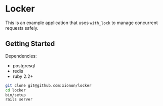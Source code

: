 Locker
=====

This is an example application that uses `with_lock` to manage concurrent requests safely.

Getting Started
--------------

Dependencies:

  - postgresql
  - redis
  - ruby 2.2+

```bash
git clone git@github.com:xionon/locker
cd locker
bin/setup
rails server
```
